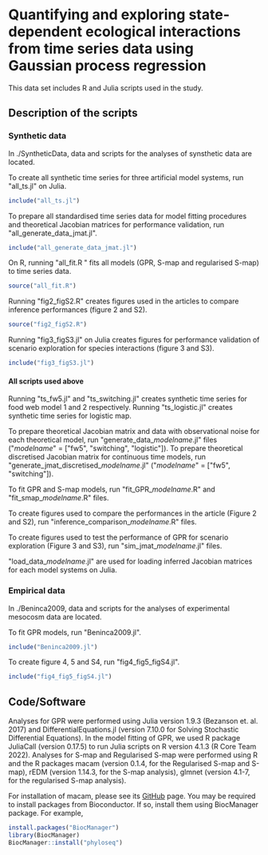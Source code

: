 # Quantifying and exploring state-dependent ecological interactions from time series data using Gaussian process regression

This data set includes R and Julia scripts used in the study.

## Description of the scripts
### Synthetic data
In ./SyntheticData, data and scripts for the analyses of synsthetic data are located.

To create all synthetic time series for three artificial model systems, run "all_ts.jl" on Julia.
```julia
include("all_ts.jl")
```

To prepare all standardised time series data for model fitting procedures and theoretical Jacobian matrices for performance validation, run "all_generate_data_jmat.jl".
```julia
include("all_generate_data_jmat.jl")
```

On R, running "all_fit.R " fits all models (GPR, S-map and regularised S-map) to time series data.
```R
source("all_fit.R")
```

Running "fig2_figS2.R" creates figures used in the articles to compare inference performances (figure 2 and S2).
```R
source("fig2_figS2.R")
```

Running "fig3_figS3.jl" on Julia creates figures for performance validation of scenario exploration for species interactions (figure 3 and S3).
```julia
include("fig3_figS3.jl")
```

#### All scripts used above
Running "ts_fw5.jl" and "ts_switching.jl" creates synthetic time series for food web model 1 and 2 respectively.
Running "ts_logistic.jl" creates synthetic time series for logistic map.

To prepare theoretical Jacobian matrix and data with observational noise for each theoretical model, run "generate_data_*modelname*.jl" files  ("*modelname*" = ["fw5", "switching", "logistic"]).
To prepare theoretical discretised Jacobian matrix for continuous time models, run "generate_jmat_discretised_*modelname*.jl"  ("*modelname*" = ["fw5", "switching"]).

To fit GPR and S-map models, run "fit_GPR_*modelname*.R" and "fit_smap_*modelname*.R" files.

To create figures used to compare the performances in the article (Figure 2 and S2), run "inference_comparison_*modelname*.R" files.

To create figures used to test the performance of GPR for scenario exploration (Figure 3 and S3), run "sim_jmat_*modelname*.jl" files.

"load_data_*modelname*.jl" are used for loading inferred Jacobian matrices for each model systems on Julia.

### Empirical data
In ./Beninca2009, data and scripts for the analyses of experimental mesocosm data are located.

To fit GPR models, run "Beninca2009.jl".
```julia
include("Beninca2009.jl")
```

To create figure 4, 5 and S4, run "fig4_fig5_figS4.jl".
```julia
include("fig4_fig5_figS4.jl")
```

## Code/Software
Analyses for GPR were performed using Julia version 1.9.3 (Bezanson et. al. 2017) and DifferentialEquations.jl (version 7.10.0 for Solving Stochastic Differential Equations). In the model fitting of GPR, we used R package JuliaCall (version 0.17.5) to run Julia scripts on R version 4.1.3 (R Core Team 2022). Analyses for S-map and Regularised S-map were performed using R and the R packages macam (version 0.1.4, for the Regularised S-map and S-map), rEDM (version 1.14.3, for the S-map analysis), glmnet (version 4.1-7, for the regularised S-map analysis).

For installation of macam, please see its [GitHub](https://github.com/ong8181/macam) page. You may be required to install packages from Bioconductor. If so, install them  using BiocManager package. For example,
```R
install.packages("BiocManager")
library(BiocManager)
BiocManager::install("phyloseq")
```

